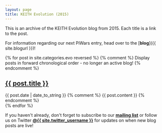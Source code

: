 ```yaml
---
layout: page
title: KEITH Evolution (2015)
---
```


This is an archive of the KEITH Evolution blog from 2015. Each title is a link to the post.

For information regarding our next PiWars entry, head over to the [<b>blog</b>]({{ site.blogurl }})!

<div class="posts">
   {% for post in site.categories.evo reversed %} {% comment %} Display posts in forward chronological order - no longer an active blog! {% endcomment %}
     <div>
        <h2 class="post-title">
           <a href="{{ post.url }}">
              {{ post.title }}
           </a>
        </h2>
        <span class="post-date">{{ post.date | date_to_string }}</span>
        {% comment %} {{ post.content }} {% endcomment %}
      </div>
   {% endfor %}

<p>If you haven't already, don't forget to subscribe to our <a href="http://eepurl.com/bwu2Cj"><b>mailing list</b></a> or follow us on Twitter <a href="http://www.twitter.com/{{ site.twitter_username }}"><b>@{{ site.twitter_username }}</b></a> for updates on when new blog posts are live!</p>
</div>
